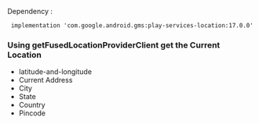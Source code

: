 Dependency :
 
     implementation 'com.google.android.gms:play-services-location:17.0.0'

### Using getFusedLocationProviderClient get the Current Location 
- latitude-and-longitude 
- Current Address
- City
- State 
- Country
- Pincode 
